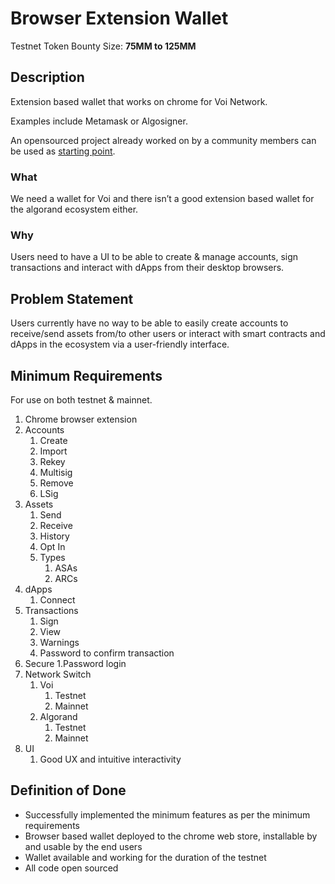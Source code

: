 # Browser Extension Wallet

Testnet Token Bounty Size: **75MM to 125MM**

## Description

Extension based wallet that works on chrome for Voi Network.

Examples include Metamask or Algosigner. 

An opensourced project already worked on by a community members can be used as [starting point](https://github.com/VoiNetwork/voila.money). 

### What

We need a wallet for Voi and there isn’t a good extension based wallet for the algorand ecosystem either. 

### Why

Users need to have a UI to be able to create & manage accounts, sign transactions and interact with dApps from their desktop browsers.

## Problem Statement

Users currently have no way to be able to easily create accounts to receive/send assets from/to other users or interact with smart contracts and dApps in the ecosystem via a user-friendly interface. 

## Minimum Requirements

For use on both testnet & mainnet.

1. Chrome browser extension
2. Accounts
    1. Create
    2. Import
    3. Rekey
    4. Multisig
    5. Remove
    6. LSig
3. Assets
    1. Send
    2. Receive
    3. History
    4. Opt In
    5. Types
       1. ASAs
       2. ARCs
4. dApps
    1. Connect
6. Transactions
    1. Sign
    2. View
    3. Warnings
    4. Password to confirm transaction
6. Secure
    1.Password login
7. Network Switch
    1. Voi
       1. Testnet
       2. Mainnet
    3. Algorand
       1. Testnet
       2. Mainnet
8. UI
    1. Good UX and intuitive interactivity

## Definition of Done

- Successfully implemented the minimum features as per the minimum requirements
- Browser based wallet deployed to the chrome web store, installable by and usable by the end users
- Wallet available and working for the duration of the testnet
- All code open sourced
